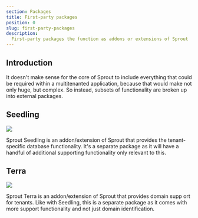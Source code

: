 ```yaml
---
section: Packages
title: First-party packages
position: 0
slug: first-party-packages
description:
  First-party packages the function as addons or extensions of Sprout
---
```


## Introduction

It doesn't make sense for the core of Sprout
to include everything that could be required within a multitenanted application,
because that would make not only huge, but complex.
So instead, subsets of functionality are broken up into external packages.

## Seedling

<img src="{{ \Illuminate\Support\Facades\Vite::asset('resources/images/seedling-logo-dark-rounded-square@2x.png') }}">

Sprout Seedling is an addon/extension of Sprout that provides the tenant-specific database functionality.
It's a
separate package as it will have a handful of additional supporting functionality only relevant to this.

## Terra

<img src="{{ \Illuminate\Support\Facades\Vite::asset('resources/images/terra-logo-dark-rounded-square@2x.png') }}">

Sprout Terra is an addon/extension of Sprout that provides domain supp
ort for tenants.
Like with Seedling, this is a separate package as it comes with more support functionality and not just
domain identification.
